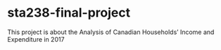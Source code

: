 # sta238-final-project

This project is about the Analysis of Canadian Households’ Income and Expenditure in 2017
